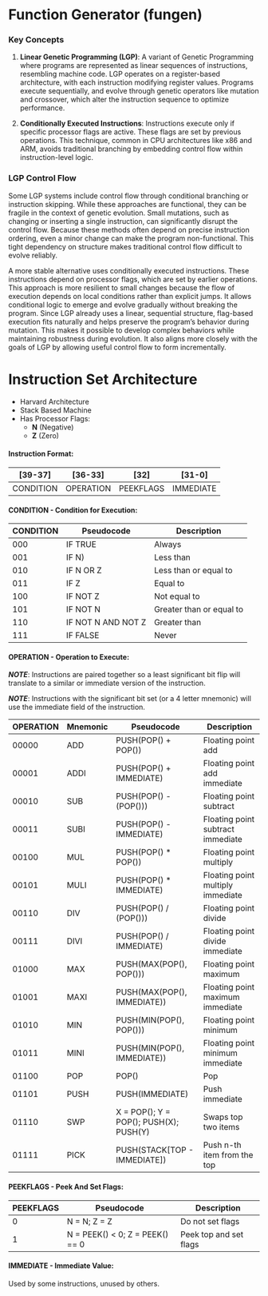 # Function Generator (fungen)

### Key Concepts

1) **Linear Genetic Programming (LGP)**: A variant of Genetic Programming where programs are represented as linear sequences of instructions, resembling machine code. LGP operates on a register-based architecture, with each instruction modifying register values. Programs execute sequentially, and evolve through genetic operators like mutation and crossover, which alter the instruction sequence to optimize performance.

2) **Conditionally Executed Instructions**: Instructions execute only if specific processor flags are active. These flags are set by previous operations. This technique, common in CPU architectures like x86 and ARM, avoids traditional branching by embedding control flow within instruction-level logic.

### LGP Control Flow

Some LGP systems include control flow through conditional branching or instruction skipping. While these approaches are functional, they can be fragile in the context of genetic evolution. Small mutations, such as changing or inserting a single instruction, can significantly disrupt the control flow. Because these methods often depend on precise instruction ordering, even a minor change can make the program non-functional. This tight dependency on structure makes traditional control flow difficult to evolve reliably.

A more stable alternative uses conditionally executed instructions. These instructions depend on processor flags, which are set by earlier operations. This approach is more resilient to small changes because the flow of execution depends on local conditions rather than explicit jumps. It allows conditional logic to emerge and evolve gradually without breaking the program. Since LGP already uses a linear, sequential structure, flag-based execution fits naturally and helps preserve the program’s behavior during mutation. This makes it possible to develop complex behaviors while maintaining robustness during evolution. It also aligns more closely with the goals of LGP by allowing useful control flow to form incrementally.

# Instruction Set Architecture

- Harvard Architecture
- Stack Based Machine
- Has Processor Flags:
  + **N** (Negative)
  + **Z** (Zero)

#### Instruction Format:

|[39-37]  |[36-33]  |[32]     |[31-0]   |
|---------|---------|---------|---------|
|CONDITION|OPERATION|PEEKFLAGS|IMMEDIATE|

#### CONDITION - Condition for Execution:

|CONDITION|Pseudocode        |Description             |
|---------|------------------|------------------------|
|000      |IF TRUE           |Always                  |
|001      |IF N)             |Less than               |
|010      |IF N OR Z         |Less than or equal to   |
|011      |IF Z              |Equal to                |
|100      |IF NOT Z          |Not equal to            |
|101      |IF NOT N          |Greater than or equal to|
|110      |IF NOT N AND NOT Z|Greater than            |
|111      |IF FALSE          |Never                   |

#### OPERATION - Operation to Execute:

***NOTE***: Instructions are paired together so a least significant bit flip will translate to a similar or immediate version of the instruction.

***NOTE***: Instructions with the significant bit set (or a 4 letter mnemonic) will use the immediate field of the instruction.

|OPERATION|Mnemonic|Pseudocode                            |Description                      |
|---------|--------|--------------------------------------|---------------------------------|
|00000    |ADD     |PUSH(POP() + POP())                   |Floating point add               |
|00001    |ADDI    |PUSH(POP() + IMMEDIATE)               |Floating point add immediate     |
|00010    |SUB     |PUSH(POP() - (POP()))                 |Floating point subtract          |
|00011    |SUBI    |PUSH(POP() - IMMEDIATE)               |Floating point subtract immediate|
|00100    |MUL     |PUSH(POP() * POP())                   |Floating point multiply          |
|00101    |MULI    |PUSH(POP() * IMMEDIATE)               |Floating point multiply immediate|
|00110    |DIV     |PUSH(POP() / (POP()))                 |Floating point divide            |
|00111    |DIVI    |PUSH(POP() / IMMEDIATE)               |Floating point divide immediate  |
|01000    |MAX     |PUSH(MAX(POP(), POP()))               |Floating point maximum           | 
|01001    |MAXI    |PUSH(MAX(POP(), IMMEDIATE))           |Floating point maximum immediate |
|01010    |MIN     |PUSH(MIN(POP(), POP()))               |Floating point minimum           |
|01011    |MINI    |PUSH(MIN(POP(), IMMEDIATE))           |Floating point minimum immediate |
|01100    |POP     |POP()                                 |Pop                              |
|01101    |PUSH    |PUSH(IMMEDIATE)                       |Push immediate                   |
|01110    |SWP     |X = POP(); Y = POP(); PUSH(X); PUSH(Y)|Swaps top two items              |
|01111    |PICK    |PUSH(STACK[TOP - IMMEDIATE])          |Push n-th item from the top      |

#### PEEKFLAGS - Peek And Set Flags:

|PEEKFLAGS|Pseudocode                     |Description           |
|---------|-------------------------------|----------------------|
|0        |N = N; Z = Z                   |Do not set flags      |
|1        |N = PEEK() < 0; Z = PEEK() == 0|Peek top and set flags|

#### IMMEDIATE -  Immediate Value:

Used by some instructions, unused by others.
